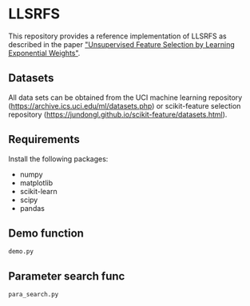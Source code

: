 # LLSRFS
This repository provides a reference implementation of LLSRFS as described in the paper ["Unsupervised Feature Selection by Learning Exponential Weights"](https://www.sciencedirect.com/science/article/abs/pii/S0031320323008804).

## Datasets
All data sets can be obtained from the UCI machine learning repository (https://archive.ics.uci.edu/ml/datasets.php) or scikit-feature selection repository (https://jundongl.github.io/scikit-feature/datasets.html).

## Requirements
Install the following packages:

- numpy
- matplotlib
- scikit-learn
- scipy
- pandas

## Demo function
```
demo.py
```
## Parameter search func
```
para_search.py
```
